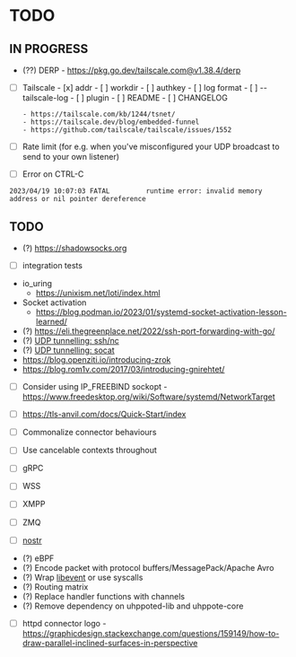 # TODO

## IN PROGRESS

- (??) DERP
       - https://pkg.go.dev/tailscale.com@v1.38.4/derp

- [ ] Tailscale
      - [x] addr
      - [ ] workdir
      - [ ] authkey
      - [ ] log format
      - [ ] --tailscale-log
      - [ ] plugin
      - [ ] README
      - [ ] CHANGELOG

      - https://tailscale.com/kb/1244/tsnet/
      - https://tailscale.dev/blog/embedded-funnel
      - https://github.com/tailscale/tailscale/issues/1552

- [ ] Rate limit (for e.g. when you've misconfigured your UDP broadcast to send to your own listener)
- [ ] Error on CTRL-C
```
2023/04/19 10:07:03 FATAL         runtime error: invalid memory address or nil pointer dereference
```

## TODO

- (?) https://shadowsocks.org

- [ ] integration tests
- io_uring
  - https://unixism.net/loti/index.html
- Socket activation
   - https://blog.podman.io/2023/01/systemd-socket-activation-lesson-learned/
- (?) https://eli.thegreenplace.net/2022/ssh-port-forwarding-with-go/
- (?) [UDP tunnelling: ssh/nc](https://superuser.com/questions/53103/udp-traffic-through-ssh-tunnel)
- (?) [UDP tunnelling: socat](http://www.morch.com/2011/07/05/forwarding-snmp-ports-over-ssh-using-socat/)
- https://blog.openziti.io/introducing-zrok
- https://blog.rom1v.com/2017/03/introducing-gnirehtet/

- [ ] Consider using IP_FREEBIND sockopt
      - https://www.freedesktop.org/wiki/Software/systemd/NetworkTarget

- [ ] https://tls-anvil.com/docs/Quick-Start/index

- [ ] Commonalize connector behaviours
- [ ] Use cancelable contexts throughout
- [ ] gRPC
- [ ] WSS
- [ ] XMPP
- [ ] ZMQ
- [ ] [nostr](https://github.com/nostr-protocol/nostr)

- (?) eBPF
- (?) Encode packet with protocol buffers/MessagePack/Apache Avro
- (?) Wrap [libevent](https://libevent.org) or use syscalls
- (?) Routing matrix
- (?) Replace handler functions with channels
- (?) Remove dependency on uhppoted-lib and uhppote-core
- [ ] httpd connector logo
      - https://graphicdesign.stackexchange.com/questions/159149/how-to-draw-parallel-inclined-surfaces-in-perspective

